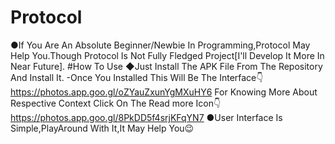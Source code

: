 # Protocol
●If You Are An Absolute Beginner/Newbie In Programming,Protocol May Help You.Though Protocol Is Not Fully Fledged Project[I'll Develop It More In Near Future].
#How To Use
◆Just Install The APK File From The Repository And Install It.
-Once You Installed This Will Be The Interface👇
https://photos.app.goo.gl/oZYauZxunYgMXuHY6
For Knowing More About Respective Context Click On The Read more Icon👇
https://photos.app.goo.gl/8PkDD5f4srjKFqYN7
●User Interface Is Simple,PlayAround With It,It May Help You😉
